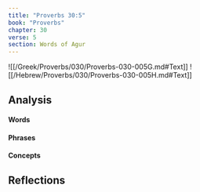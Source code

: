 ```yaml
---
title: "Proverbs 30:5"
book: "Proverbs"
chapter: 30
verse: 5
section: Words of Agur
---
```

![[/Greek/Proverbs/030/Proverbs-030-005G.md#Text]]
![[/Hebrew/Proverbs/030/Proverbs-030-005H.md#Text]]

## Analysis

#### Words

#### Phrases

#### Concepts

## Reflections
